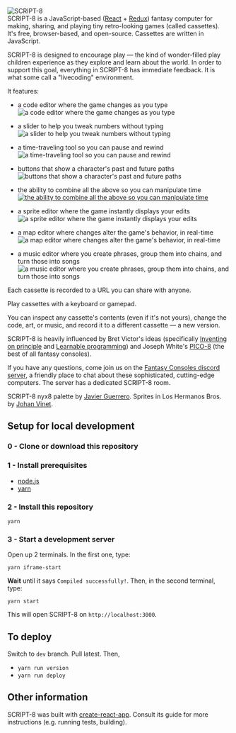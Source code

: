 ![SCRIPT-8](https://github.com/script-8/script-8.github.io/raw/dev/public/logo.png)  
SCRIPT-8 is a JavaScript-based ([React](https://reactjs.org/) + [Redux](https://redux.js.org/)) fantasy computer for making, sharing, and playing tiny retro-looking games (called cassettes). It's free, browser-based, and open-source. Cassettes are written in JavaScript.

SCRIPT-8 is designed to encourage play — the kind of wonder-filled play children experience as they explore and learn about the world. In order to support this goal, everything in SCRIPT-8 has immediate feedback. It is what some call a "livecoding" environment.

It features:

- a code editor where the game changes as you type  
![a code editor where the game changes as you type](https://script-8.github.io/static/media/livecoding480.20d1866a.gif)

- a slider to help you tweak numbers without typing  
![a slider to help you tweak numbers without typing](https://script-8.github.io/static/media/slider480.dc4d8c4b.gif)

- a time-traveling tool so you can pause and rewind  
![a time-traveling tool so you can pause and rewind](https://script-8.github.io/static/media/pauserewind.741e69fa.gif)

- buttons that show a character's past and future paths  
![buttons that show a character's past and future paths](https://script-8.github.io/static/media/toggle.4ab6d6b6.gif)

- the ability to combine all the above so you can manipulate time  
[![the ability to combine all the above so you can manipulate time](https://github.com/script-8/script-8.github.io/raw/dev/public/youtubepromo.jpg)](https://www.youtube.com/watch?v=0rg5GGFaIY0)

- a sprite editor where the game instantly displays your edits  
![a sprite editor where the game instantly displays your edits](https://script-8.github.io/static/media/spritedemo.76159464.gif)

- a map editor where changes alter the game's behavior, in real-time  
![a map editor where changes alter the game's behavior, in real-time](https://script-8.github.io/static/media/mapdemo.23680514.gif)

- a music editor where you create phrases, group them into chains, and turn those into songs  
![a music editor where you create phrases, group them into chains, and turn those into songs](https://script-8.github.io/static/media/musicdemo.c1b0f3bd.gif)

Each cassette is recorded to a URL you can share with anyone.

Play cassettes with a keyboard or gamepad.

You can inspect any cassette's contents (even if it's not yours), change the code, art, or music, and record it to a different cassette — a new version.

SCRIPT-8 is heavily influenced by Bret Victor's ideas (specifically [Inventing on principle](http://vimeo.com/36579366) and [Learnable programming](http://worrydream.com/LearnableProgramming/)) and Joseph White's [PICO-8](https://www.lexaloffle.com/pico-8.php) (the best of all fantasy consoles).

If you have any questions, come join us on the [Fantasy Consoles discord server](https://discord.gg/HA68FNX), a friendly place to chat about these sophisticated, cutting-edge computers. The server has a dedicated SCRIPT-8 room.

SCRIPT-8 nyx8 palette by [Javier Guerrero](https://twitter.com/Xavier_Gd). Sprites in Los Hermanos Bros. by [Johan Vinet](https://twitter.com/johanvinet).

## Setup for local development

### 0 - Clone or download this repository

### 1 - Install prerequisites

- [node.js](nodejs.org)
- [yarn](https://yarnpkg.com/en/)

### 2 - Install this repository

```
yarn
```

### 3 - Start a development server
Open up 2 terminals.
In the first one, type:

```
yarn iframe-start
```

**Wait** until it says `Compiled successfully!`. Then, in the second terminal, type:

```
yarn start
````

This will open SCRIPT-8 on `http://localhost:3000`.

## To deploy

Switch to `dev` branch. Pull latest. Then,

- `yarn run version`
- `yarn run deploy`

## Other information

SCRIPT-8 was built with [create-react-app](https://github.com/facebook/create-react-app). Consult its guide for more instructions (e.g. running tests, building).
